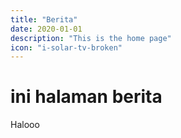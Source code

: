 ```yaml
---
title: "Berita"
date: 2020-01-01
description: "This is the home page"
icon: "i-solar-tv-broken"
---
```


# ini halaman berita

Halooo
